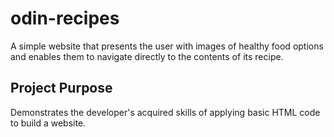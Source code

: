 # odin-recipes

A simple website that presents the user with images of healthy food options and enables them to navigate directly to the contents of its recipe.

## Project Purpose

Demonstrates the developer's acquired skills of applying basic HTML code to build a website.

